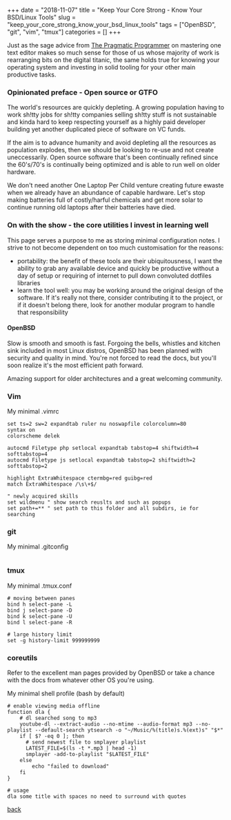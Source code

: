 +++
date = "2018-11-07"
title = "Keep Your Core Strong - Know Your BSD/Linux Tools"
slug = "keep_your_core_strong_know_your_bsd_linux_tools"
tags = ["OpenBSD", "git", "vim", "tmux"]
categories = []
+++

Just as the sage advice from [The Pragmatic Programmer](https://pragprog.com/book/tpp/the-pragmatic-programmer) on mastering one text editor makes so much sense for those of us whose majority of work is rearranging bits on the digital titanic, the same holds true for knowing your operating system and investing in solid tooling for your other main productive tasks.

### Opinionated preface - Open source or GTFO

The world's resources are quickly depleting. A growing population having to work sh!tty jobs for sh!tty companies selling sh!tty stuff is not sustainable and kinda hard to keep respecting yourself as a highly paid developer building yet another duplicated piece of software on VC funds. 

If the aim is to advance humanity and avoid depleting all the resources as population explodes, then we should be looking to re-use and not create uneccessarily. Open source software that's been continually refined since the 60's/70's is continually being optimized and is able to run well on older hardware. 

We don't need another One Laptop Per Child venture creating future ewaste when we already have an abundance of capable hardware. Let's stop making batteries full of costly/harful chemicals and get more solar to continue running old laptops after their batteries have died.

### On with the show - the core utilities I invest in learning well

This page serves a purpose to me as storing minimal configuration notes. I strive to not become dependent on too much customisation for the reasons:

 - portability: the benefit of these tools are their ubiquitousness, I want the ability to grab any available device and quickly be productive without a day of setup or requiring of internet to pull down convoluted dotfiles libraries
 - learn the tool well: you may be working around the original design of the software. If it's really not there, consider contributing it to the project, or if it doesn't belong there, look for another modular program to handle that responsibility

#### OpenBSD

Slow is smooth and smooth is fast. Forgoing the bells, whistles and kitchen sink included in most Linux distros, OpenBSD has been planned with security and quality in mind. You're not forced to read the docs, but you'll soon realize it's the most efficient path forward. 

Amazing support for older architectures and a great welcoming community.

### Vim

My minimal .vimrc

```vimscript
set ts=2 sw=2 expandtab ruler nu noswapfile colorcolumn=80                      
syntax on                                                                       
colorscheme delek                                                               
                                                                                
autocmd Filetype php setlocal expandtab tabstop=4 shiftwidth=4 softtabstop=4       
autocmd Filetype js setlocal expandtab tabstop=2 shiftwidth=2 softtabstop=2        
                                                                                
highlight ExtraWhitespace ctermbg=red guibg=red                                 
match ExtraWhitespace /\s\+$/   

" newly acquired skills
set wildmenu " show search reuslts and such as popups
set path+=** " set path to this folder and all subdirs, ie for searching

```

### git

My minimal .gitconfig

```

```

### tmux

My minimal .tmux.conf

```
# moving between panes
bind h select-pane -L
bind j select-pane -D
bind k select-pane -U
bind l select-pane -R

# large history limit
set -g history-limit 999999999
```

### coreutils

Refer to the excellent man pages provided by OpenBSD or take a chance with the docs from whatever other OS you're using.

My minimal shell profile (bash by default)

```
# enable viewing media offline
function dla {                                                                  
    # dl searched song to mp3                                                   
    youtube-dl --extract-audio --no-mtime --audio-format mp3 --no-playlist --default-search ytsearch -o "~/Music/%(title)s.%(ext)s" "$*" 
    if [ $? -eq 0 ]; then                                                       
      # send newest file to smplayer playlist                                   
      LATEST_FILE=$(ls -t *.mp3 | head -1)                                      
      smplayer -add-to-playlist "$LATEST_FILE"                                  
    else                                                                        
        echo "failed to download"                                               
    fi                                                                          
} 

# usage
dla some title with spaces no need to surround with quotes
```


[back](/)
